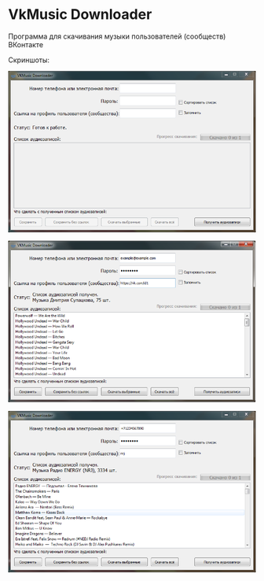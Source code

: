 # VkMusic Downloader
Программа для скачивания музыки пользователей (сообществ) ВКонтакте

Скриншоты:

![start_screen](/screenshots/start_screen.png)

![user_tracks](/screenshots/user_tracks.png)

![group_tracks](/screenshots/group_tracks.png)
